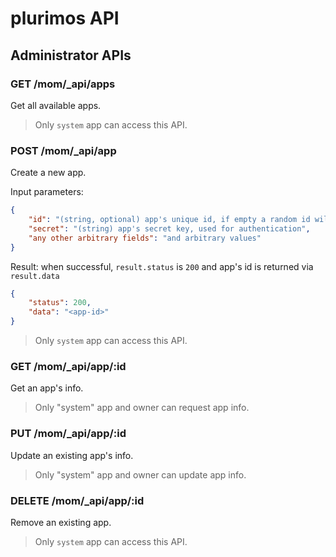 # plurimos API

## Administrator APIs

### GET /mom/_api/apps

Get all available apps.

> Only `system` app can access this API.

### POST /mom/_api/app

Create a new app.

Input parameters:

```json
{
    "id": "(string, optional) app's unique id, if empty a random id will be generated",
    "secret": "(string) app's secret key, used for authentication",
    "any other arbitrary fields": "and arbitrary values"
}
```

Result: when successful, `result.status` is `200` and app's id is returned via `result.data`

```json
{
    "status": 200,
    "data": "<app-id>"
}
```

> Only `system` app can access this API.

### GET /mom/_api/app/:id

Get an app's info.

> Only "system" app and owner can request app info.

### PUT /mom/_api/app/:id

Update an existing app's info.

> Only "system" app and owner can update app info.

### DELETE /mom/_api/app/:id

Remove an existing app.

> Only `system` app can access this API.
